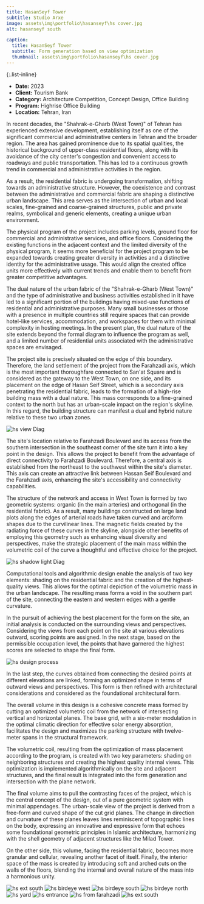```yaml
---
title: HasanSeyf Tower
subtitle: Studio Arxe
image: assets\img\portfolio\hasanseyf\hs cover.jpg
alt: hasanseyf south

caption:
  title: HasanSeyf Tower
  subtitle: Form generation based on view optimization 
  thumbnail: assets\img\portfolio\hasanseyf\hs cover.jpg
---
```


{:.list-inline}

- **Date:** 2023
- **Client:** Tourism Bank
- **Category:** Architecture Competition, Concept Design, Office Building
- **Program:** Highrise Office Building
- **Location:** Tehran, Iran

In recent decades, the "Shahrak-e-Gharb (West Town)" of Tehran has experienced extensive development, establishing itself as one of the significant commercial and administrative centers in Tehran and the broader region. The area has gained prominence due to its spatial qualities, the historical background of upper-class residential floors, along with its avoidance of the city center's congestion and convenient access to roadways and public transportation. This has led to a continuous growth trend in commercial and administrative activities in the region.

As a result, the residential fabric is undergoing transformation, shifting towards an administrative structure. However, the coexistence and contrast between the administrative and commercial fabric are shaping a distinctive urban landscape. This area serves as the intersection of urban and local scales, fine-grained and coarse-grained structures, public and private realms, symbolical and generic elements, creating a unique urban environment.

The physical program of the project includes parking levels, ground floor for commercial and administrative services, and office floors. Considering the existing functions in the adjacent context and the limited diversity of the physical program, it seems more beneficial for the project program to be expanded towards creating greater diversity in activities and a distinctive identity for the administrative usage. This would align the created office units more effectively with current trends and enable them to benefit from greater competitive advantages.

The dual nature of the urban fabric of the "Shahrak-e-Gharb (West Town)" and the type of administrative and business activities established in it have led to a significant portion of the buildings having mixed-use functions of residential and administrative purposes. Many small businesses or those with a presence in multiple countries still require spaces that can provide hotel-like services, accommodation, and workspaces for them with minimal complexity in hosting meetings. In the present plan, the dual nature of the site extends beyond the formal diagram to influence the program as well, and a limited number of residential units associated with the administrative spaces are envisaged.

The project site is precisely situated on the edge of this boundary. Therefore, the land settlement of the project from the Farahzadi axis, which is the most important thoroughfare connected to San'at Square and is considered as the gateway to the West Town, on one side, and its placement on the edge of Hasan Seif Street, which is a secondary axis penetrating the residential fabric, leads to the formation of a high-rise building mass with a dual nature. This mass corresponds to a fine-grained context to the north but has an urban-scale impact on the region's skyline. In this regard, the building structure can manifest a dual and hybrid nature relative to these two urban zones.

<img src="assets\img\portfolio\hasanseyf\view diag.jpg" alt="hs view Diag">

The site's location relative to Farahzadi Boulevard and its access from the southern intersection in the southeast corner of the site turn it into a key point in the design. This allows the project to benefit from the advantage of direct connectivity to Farahzadi Boulevard. Therefore, a central axis is established from the northeast to the southwest within the site's diameter. This axis can create an attractive link between Hassan Seif Boulevard and the Farahzadi axis, enhancing the site's accessibility and connectivity capabilities.

The structure of the network and access in West Town is formed by two geometric systems: organic (in the main arteries) and orthogonal (in the residential fabric). As a result, many buildings constructed on large land plots along the edges of arterial roads have taken curved and arciform shapes due to the curvilinear lines. The magnetic fields created by the radiating force of these curves in the skyline, alongside other benefits of employing this geometry such as enhancing visual diversity and perspectives, make the strategic placement of the main mass within the volumetric coil of the curve a thoughtful and effective choice for the project.

<img src="assets\img\portfolio\hasanseyf\shadow diag.jpg" alt="hs shadow light Diag">

Computational tools and algorithmic design enable the analysis of two key elements: shading on the residential fabric and the creation of the highest-quality views. This allows for the optimal depiction of the volumetric mass in the urban landscape. The resulting mass forms a void in the southern part of the site, connecting the eastern and western edges with a gentle curvature.

In the pursuit of achieving the best placement for the form on the site, an initial analysis is conducted on the surrounding views and perspectives. Considering the views from each point on the site at various elevations outward, scoring points are assigned. In the next stage, based on the permissible occupation level, the points that have garnered the highest scores are selected to shape the final form.

<img src="assets\img\portfolio\hasanseyf\design process.jpg" alt="hs design process">

In the last step, the curves obtained from connecting the desired points at different elevations are linked, forming an optimized shape in terms of outward views and perspectives. This form is then refined with architectural considerations and considered as the foundational architectural form.

The overall volume in this design is a cohesive concrete mass formed by cutting an optimized volumetric coil from the network of intersecting vertical and horizontal planes. The base grid, with a six-meter modulation in the optimal climatic direction for effective solar energy absorption, facilitates the design and maximizes the parking structure with twelve-meter spans in the structural framework.

The volumetric coil, resulting from the optimization of mass placement according to the program, is created with two key parameters: shading on neighboring structures and creating the highest quality internal views. This optimization is implemented algorithmically on the site and adjacent structures, and the final result is integrated into the form generation and intersection with the plane network.

The final volume aims to pull the contrasting faces of the project, which is the central concept of the design, out of a pure geometric system with minimal appendages. The urban-scale view of the project is derived from a free-form and curved shape of the cut grid planes. The change in direction and curvature of these planes leaves lines reminiscent of topographic lines on the body, expressing an innovative and expressive form that echoes some foundational geometric principles in Islamic architecture, harmonizing with the shell geometry of adjacent structures like the Milad Tower.

On the other side, this volume, facing the residential fabric, becomes more granular and cellular, revealing another facet of itself. Finally, the interior space of the mass is created by introducing soft and arched cuts on the walls of the floors, blending the internal and overall nature of the mass into a harmonious unity.

<img src="assets\img\portfolio\hasanseyf\hs ext south.png" alt="hs ext south">

<img src="assets\img\portfolio\hasanseyf\hs birdeye west.png" alt="hs birdeye west">

<img src="assets\img\portfolio\hasanseyf\hs birdeye south.png" alt="hs birdeye south">

<img src="assets\img\portfolio\hasanseyf\hs birdeye north.png" alt="hs birdeye north">

<img src="assets\img\portfolio\hasanseyf\hs yard.png" alt="hs yard">

<img src="assets\img\portfolio\hasanseyf\hs entrance.png" alt="hs entrance">

<img src="assets\img\portfolio\hasanseyf\hs farahzadi.png" alt="hs from farahzadi">

<img src="assets\img\portfolio\hasanseyf\hs ext south.png" alt="hs ext south">

